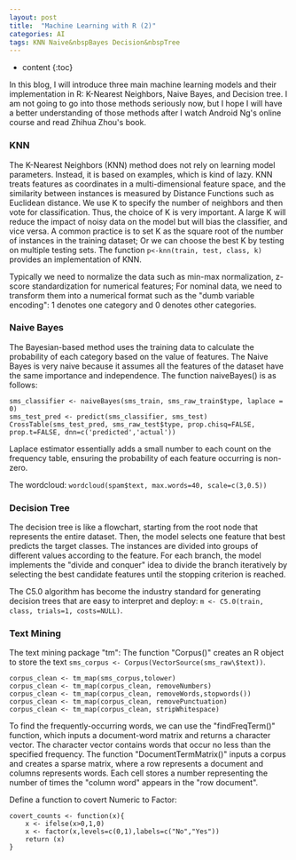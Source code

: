 ```yaml
---
layout: post
title:  "Machine Learning with R (2)"
categories: AI
tags: KNN Naive&nbspBayes Decision&nbspTree
--- 
```


* content
{:toc}  

In this blog, I will introduce three main machine learning models and their implementation in R: K-Nearest Neighbors, Naive Bayes, and Decision tree. I am not going to go into those methods seriously now, but I hope I will have a better understanding of those methods after I watch Android Ng's online course and read Zhihua Zhou's book.




### **KNN**

The K-Nearest Neighbors (KNN) method does not rely on learning model parameters. Instead, it is based on examples, which is kind of lazy. KNN treats features as coordinates in a multi-dimensional feature space, and the similarity between instances is measured by Distance Functions such as Euclidean distance. We use K to specify the number of neighbors and then vote for classification. Thus, the choice of K is very important. A large K will reduce the impact of noisy data on the model but will bias the classifier, and vice versa. A common practice is to set K as the square root of the number of instances in the training dataset; Or we can choose the best K by testing on multiple testing sets. The function `p<-knn(train, test, class, k)` provides an implementation of KNN.

Typically we need to normalize the data such as min-max normalization, z-score standardization for numerical features; For nominal data, we need to transform them into a numerical format such as the "dumb variable encoding": 1 denotes one category and 0 denotes other categories.

### **Naive Bayes**

The Bayesian-based method uses the training data to calculate the probability of each category based on the value of features. The Naive Bayes is very naive because it assumes all the features of the dataset have the same importance and independence. The function naiveBayes() is as follows:

```
sms_classifier <- naiveBayes(sms_train, sms_raw_train$type, laplace = 0)
sms_test_pred <- predict(sms_classifier, sms_test)
CrossTable(sms_test_pred, sms_raw_test$type, prop.chisq=FALSE, prop.t=FALSE, dnn=c('predicted','actual'))
```

Laplace estimator essentially adds a small number to each count on the frequency table, ensuring the probability of each feature occurring is non-zero.   

The wordcloud: `wordcloud(spam$text, max.words=40, scale=c(3,0.5))`  

### **Decision Tree**

The decision tree is like a flowchart, starting from the root node that represents the entire dataset. Then, the model selects one feature that best predicts the target classes. The instances are divided into groups of different values according to the feature. For each branch, the model implements the "divide and conquer" idea to divide the branch iteratively by selecting the best candidate features until the stopping criterion is reached.

The C5.0 algorithm has become the industry standard for generating decision trees that are easy to interpret and deploy: `m <- C5.0(train, class, trials=1, costs=NULL)`.

### **Text Mining**

The text mining package "tm": The function "Corpus()" creates an R object to store the text `sms_corpus <- Corpus(VectorSource(sms_raw\$text))`.

    corpus_clean <- tm_map(sms_corpus,tolower)    
    corpus_clean <- tm_map(corpus_clean, removeNumbers)   
    corpus_clean <- tm_map(corpus_clean, removeWords,stopwords())  
    corpus_clean <- tm_map(corpus_clean, removePunctuation)  
    corpus_clean <- tm_map(corpus_clean, stripWhitespace)
   
To find the frequently-occurring words, we can use the "findFreqTerm()" function, which inputs a document-word matrix and returns a character vector. The character vector contains words that occur no less than the specified frequency. The function "DocumentTermMatrix()" inputs a corpus and creates a sparse matrix, where a row represents a document and columns represents words. Each cell stores a number representing the number of times the "column word" appears in the "row document".


Define a function to covert Numeric to Factor:
```
covert_counts <- function(x){
    x <- ifelse(x>0,1,0)
    x <- factor(x,levels=c(0,1),labels=c("No","Yes"))
    return (x)
}
```